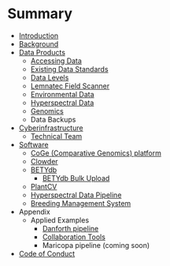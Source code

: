 # Summary

* [Introduction](README.md)
* [Background](chapter1.md)
* [Data Products](data_products.md)
   * [Accessing Data](data_access.md)
   * [Existing Data Standards](existing_data_standards.md)
   * [Data Levels](data_levels.md)
   * [Lemnatec Field Scanner](lemnatec_field_scanner_output.md)
   * [Environmental Data](environmental_data.md)
   * [Hyperspectral Data](hyperspectral_data.md)
   * [Genomics](genomics_pipeline.md)
   * Data Backups
* [Cyberinfrastructure](cyberinfrastructure.md)
   * [Technical Team](people.md)
* [Software](software.md)
   * [CoGe (Comparative Genomics) platform](coge_comparative_genomics_platform.md)
   * [Clowder](clowder.md)
   * [BETYdb](betydb.md)
       * [BETYdb Bulk Upload](betydb_bulk_upload.md)
   * [PlantCV](plantcv.md)
   * [Hyperspectral Data Pipeline](hyperspectral_data_pipeline.md)
   * [Breeding Management System](breeding_management_system.md)
* Appendix
   * Applied Examples
       * [Danforth pipeline](danforth.md)
       * [Collaboration Tools](collaboration_tools.md)
       * Maricopa pipeline (coming soon)
* [Code of Conduct](code_of_conduct.md)

